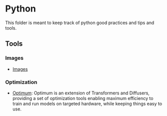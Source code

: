 # Python

This folder is meant to keep track of python good practices and tips and tools.

## Tools

### Images

- [Images](Image/image.md)

### Optimization

- [Optimum](https://github.com/huggingface/optimum): Optimum is an extension
of Transformers and Diffusers, providing a set of optimization tools enabling
maximum efficiency to train and run models on targeted hardware, while keeping
things easy to use.
